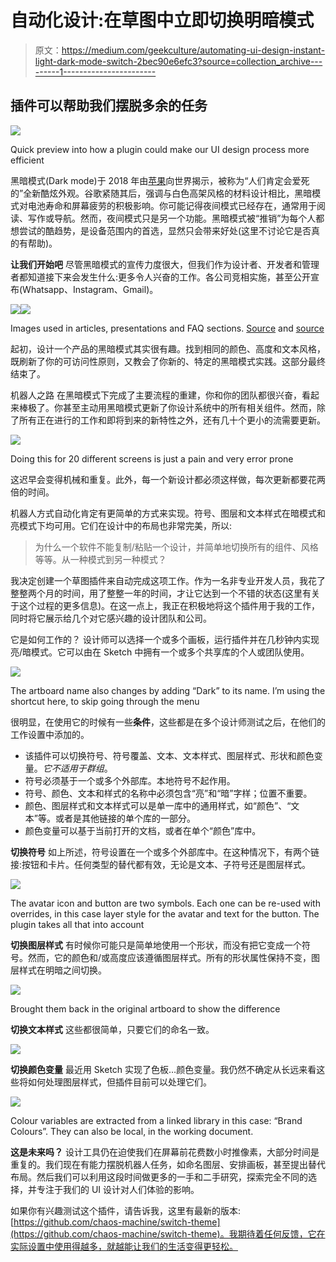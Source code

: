 # 自动化设计:在草图中立即切换明暗模式

> 原文：<https://medium.com/geekculture/automating-ui-design-instant-light-dark-mode-switch-2bec90e6efc3?source=collection_archive---------1----------------------->

## 插件可以帮助我们摆脱多余的任务

![](img/52192788cabc1a0fe917ddfdb4e9c6c5.png)

Quick preview into how a plugin could make our UI design process more efficient

黑暗模式(Dark mode)于 2018 年由[苹果](https://developer.apple.com/videos/play/wwdc2018/210/)向世界揭示，被称为“人们肯定会爱死的”全新酷炫外观。谷歌紧随其后，强调与白色高架风格的材料设计相比，黑暗模式对电池寿命和屏幕疲劳的积极影响。你可能记得夜间模式已经存在，通常用于阅读、写作或导航。然而，夜间模式只是另一个功能。黑暗模式被“推销”为每个人都想尝试的酷趋势，是设备范围内的首选，显然只会带来好处(这里不讨论它是否真的有帮助)。

**让我们开始吧** 尽管黑暗模式的宣传力度很大，但我们作为设计者、开发者和管理者都知道接下来会发生什么:更多令人兴奋的工作。各公司竞相实施，甚至公开宣布(Whatsapp、Instagram、Gmail)。

![](img/a648d7d3eaabdd311bad28513d9ebe02.png)![](img/91d4f3cf2f77e337a5d07728ad76c625.png)

Images used in articles, presentations and FAQ sections. [Source](https://blog.whatsapp.com/dark-mode-now-available-for-i-phone-and-android/?lang=en) and [source](https://www.pocket-lint.com/apps/news/google/149502-how-to-turn-on-gmail-s-new-dark-mode)

起初，设计一个产品的黑暗模式其实很有趣。找到相同的颜色、高度和文本风格，既刷新了你的可访问性原则，又教会了你新的、特定的黑暗模式实践。这部分最终结束了。

机器人之路
在黑暗模式下完成了主要流程的重建，你和你的团队都很兴奋，看起来棒极了。你甚至主动用黑暗模式更新了你设计系统中的所有相关组件。然而，除了所有正在进行的工作和即将到来的新特性之外，还有几十个更小的流需要更新。

![](img/b757403550bbbf2c42d076d70f89b52b.png)

Doing this for 20 different screens is just a pain and very error prone

这迟早会变得机械和重复。此外，每一个新设计都必须这样做，每次更新都要花两倍的时间。

机器人方式自动化肯定有更简单的方式来实现。符号、图层和文本样式在暗模式和亮模式下均可用。它们在设计中的布局也非常完美，所以:

> 为什么一个软件不能复制/粘贴一个设计，并简单地切换所有的组件、风格等等。从一种模式到另一种模式？

我决定创建一个草图插件来自动完成这项工作。作为一名非专业开发人员，我花了整整两个月的时间，用了整整一年的时间，才让它达到一个不错的状态(这里有关于这个过程的更多信息)。在这一点上，我正在积极地将这个插件用于我的工作，同时将它展示给几个对它感兴趣的设计团队和公司。

它是如何工作的？
设计师可以选择一个或多个画板，运行插件并在几秒钟内实现亮/暗模式。它可以由在 Sketch 中拥有一个或多个共享库的个人或团队使用。

![](img/52192788cabc1a0fe917ddfdb4e9c6c5.png)

The artboard name also changes by adding “Dark” to its name. I’m using the shortcut here, to skip going through the menu

很明显，在使用它的时候有一些**条件**，这些都是在多个设计师测试之后，在他们的工作设置中添加的。

*   该插件可以切换符号、符号覆盖、文本、文本样式、图层样式、形状和颜色变量。*它不适用于群组*。
*   符号必须基于一个或多个外部库。本地符号不起作用。
*   符号、颜色、文本和样式的名称中必须包含“亮”和“暗”字样；位置不重要。
*   颜色、图层样式和文本样式可以是单一库中的通用样式，如“颜色”、“文本”等。或者是其他链接的单个库的一部分。
*   颜色变量可以基于当前打开的文档，或者在单个“颜色”库中。

**切换符号** 如上所述，符号设置在一个或多个外部库中。在这种情况下，有两个链接:按钮和卡片。任何类型的替代都有效，无论是文本、子符号还是图层样式。

![](img/18fd000d167bb63c17fd84e6369f27f2.png)

The avatar icon and button are two symbols. Each one can be re-used with overrides, in this case layer style for the avatar and text for the button. The plugin takes all that into account

**切换图层样式** 有时候你可能只是简单地使用一个形状，而没有把它变成一个符号。然而，它的颜色和/或高度应该遵循图层样式。所有的形状属性保持不变，图层样式在明暗之间切换。

![](img/2a6c450607117b5fa7397499952c32e0.png)

Brought them back in the original artboard to show the difference

**切换文本样式** 这些都很简单，只要它们的命名一致。

![](img/9aff745444e8f8f660ea064bb69d4113.png)

**切换颜色变量** 最近用 Sketch 实现了色板…颜色变量。我仍然不确定从长远来看这些将如何处理图层样式，但插件目前可以处理它们。

![](img/378bfc082a709f73484103cf2213c391.png)

Colour variables are extracted from a linked library in this case: “Brand Colours”. They can also be local, in the working document.

**这是未来吗？** 设计工具仍在迫使我们在屏幕前花费数小时推像素，大部分时间是重复的。我们现在有能力摆脱机器人任务，如命名图层、安排画板，甚至提出替代布局。然后我们可以利用这段时间做更多的一手和二手研究，探索完全不同的选择，并专注于我们的 UI 设计对人们体验的影响。

如果你有兴趣测试这个插件，请告诉我，这里有最新的版本:[https://github.com/chaos-machine/switch-theme](https://github.com/chaos-machine/switch-theme)。我期待着任何反馈，它在实际设置中使用得越多，就越能让我们的生活变得更轻松。